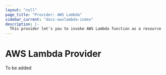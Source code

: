 ```yaml
---
layout: "null"
page_title: "Provider: AWS Lambda"
sidebar_current: "docs-awslambda-index"
description: |-
  This provider let's you to invoke AWS Lambda function as a resource
---
```


# AWS Lambda Provider

To be added
